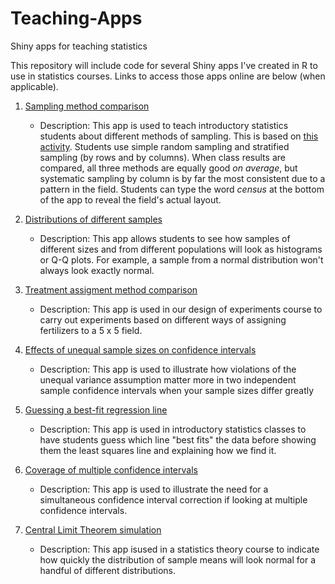 # Teaching-Apps
Shiny apps for teaching statistics

This repository will include code for several Shiny apps I've created in R to use in statistics courses. Links to access
those apps online are below (when applicable).


1. [Sampling method comparison](https://vank-stats.shinyapps.io/riversampling/)
    - Description: This app is used to teach introductory statistics students about different methods of sampling. This is based on [this activity](http://inspire.stat.ucla.edu/unit_15/river.pdf). Students use simple random sampling and stratified sampling (by rows and by columns). When class results are compared, all three methods are equally good *on average*, but systematic sampling by column is by far the most consistent due to a pattern in the field. Students can type the word *census* at the bottom of the app to reveal the field's actual layout.

2. [Distributions of different samples](https://vank-stats.shinyapps.io/samplehistograms/)
    - Description: This app allows students to see how samples of different sizes and from different populations will look as
histograms or Q-Q plots. For example, a sample from a normal distribution won't always look exactly normal.

3. [Treatment assigment method comparison](https://vank-stats.shinyapps.io/fertilizer_experiment/)
    - Description: This app is used in our design of experiments course to carry out experiments based on different ways of assigning fertilizers to a 5 x 5 field.

4. [Effects of unequal sample sizes on confidence intervals](https://vank-stats.shinyapps.io/effects_of_unequal_sample_sizes/)
    - Description: This app is used to illustrate how violations of the unequal variance assumption matter more in two independent sample confidence intervals when your sample sizes differ greatly

5. [Guessing a best-fit regression line](https://vank-stats.shinyapps.io/line_of_best_fit_guessing/)
    - Description: This app is used in introductory statistics classes to have students guess which line "best fits" the data before showing them the least squares line and explaining how we find it.

6. [Coverage of multiple confidence intervals](https://vank-stats.shinyapps.io/multiple_confidence_intervals/)
    - Description: This app is used to illustrate the need for a simultaneous confidence interval correction if looking at multiple confidence intervals.

7. [Central Limit Theorem simulation](https://vank-stats.shinyapps.io/CLT-STS342/)
    - Description: This app isused in a statistics theory course to indicate how quickly the distribution of sample means will look normal for a handful of different distributions.
